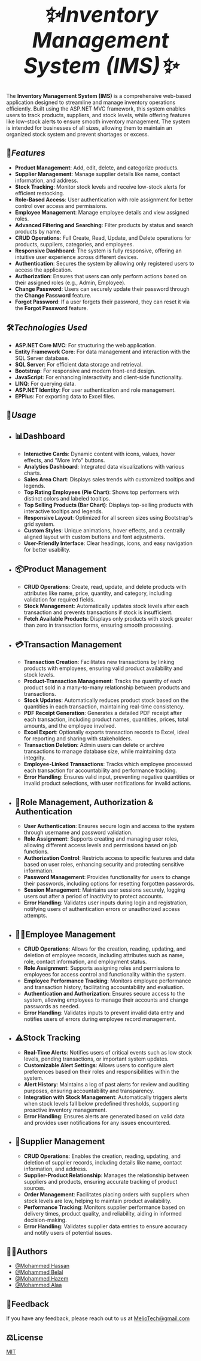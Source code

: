 # *<h1 align="center">✨Inventory Management System (IMS)✨</h1>*

The **Inventory Management System (IMS)** is a comprehensive web-based application designed to streamline and manage inventory operations efficiently. Built using the ASP.NET MVC framework, this system enables users to track products, suppliers, and stock levels, while offering features like low-stock alerts to ensure smooth inventory management. The system is intended for businesses of all sizes, allowing them to maintain an organized stock system and prevent shortages or excess.

## 🌟*Features*

- **Product Management**: Add, edit, delete, and categorize products.
- **Supplier Management**: Manage supplier details like name, contact information, and address.
- **Stock Tracking**: Monitor stock levels and receive low-stock alerts for efficient restocking.
- **Role-Based Access**: User authentication with role assignment for better control over access and permissions.
- **Employee Management**: Manage employee details and view assigned roles.
- **Advanced Filtering and Searching**: Filter products by status and search products by name.
- **CRUD Operations**: Full Create, Read, Update, and Delete operations for products, suppliers, categories, and employees.
- **Responsive Dashboard**: The system is fully responsive, offering an intuitive user experience across different devices.
- **Authentication**: Secures the system by allowing only registered users to access the application.
- **Authorization**: Ensures that users can only perform actions based on their assigned roles (e.g., Admin, Employee).
- **Change Password**: Users can securely update their password through the **Change Password** feature.
- **Forgot Password**: If a user forgets their password, they can reset it via the **Forgot Password** feature.

## 🛠️*Technologies Used*

- **ASP.NET Core MVC**: For structuring the web application.
- **Entity Framework Core**: For data management and interaction with the SQL Server database.
- **SQL Server**: For efficient data storage and retrieval.
- **Bootstrap**: For responsive and modern front-end design.
- **JavaScript**: For enhancing interactivity and client-side functionality.
- **LINQ**: For querying data.
- **ASP.NET Identity**: For user authentication and role management.
- **EPPlus**: For exporting data to Excel files.

## 📖*Usage*
* ## 📊Dashboard
    * **Interactive Cards**: Dynamic content with icons, values, hover effects, and "More Info" buttons.
    * **Analytics Dashboard**: Integrated data visualizations with various charts.
    * **Sales Area Chart**: Displays sales trends with customized tooltips and legends.
    * **Top Rating Employees (Pie Chart)**: Shows top performers with distinct colors and labeled tooltips.
    * **Top Selling Products (Bar Chart)**: Displays top-selling products with interactive tooltips and legends.
    * **Responsive Layout**: Optimized for all screen sizes using Bootstrap's grid system.
    * **Custom Styles**: Unique animations, hover effects, and a centrally aligned layout with custom buttons and font adjustments.
    * **User-Friendly Interface**: Clear headings, icons, and easy navigation for better usability.

* ## 📦Product Management
    * **CRUD Operations**: Create, read, update, and delete products with attributes like name, price, quantity, and category, including validation for required fields.
    * **Stock Management**: Automatically updates stock levels after each transaction and prevents transactions if stock is insufficient.
    * **Fetch Available Products**: Displays only products with stock greater than zero in transaction forms, ensuring smooth processing.

* ## 💳Transaction Management
    * **Transaction Creation**: Facilitates new transactions by linking products with employees, ensuring valid product availability and stock levels.
    * **Product-Transaction Management**: Tracks the quantity of each product sold in a many-to-many relationship between products and transactions.
    * **Stock Updates**: Automatically reduces product stock based on the quantities in each transaction, maintaining real-time consistency.
    * **PDF Receipt Generation**: Generates a detailed PDF receipt after each transaction, including product names, quantities, prices, total amounts, and the employee involved.
    * **Excel Export**: Optionally exports transaction records to Excel, ideal for reporting and sharing with stakeholders.
    * **Transaction Deletion**: Admin users can delete or archive transactions to manage database size, while maintaining data integrity.
    * **Employee-Linked Transactions**: Tracks which employee processed each transaction for accountability and performance tracking.
    * **Error Handling**: Ensures valid input, preventing negative quantities or invalid product selections, with user notifications for invalid actions.

* ## 🔑Role Management, Authorization & Authentication
    * **User Authentication**: Ensures secure login and access to the system through username and password validation.
    * **Role Assignment**: Supports creating and managing user roles, allowing different access levels and permissions based on job functions.
    * **Authorization Control**: Restricts access to specific features and data based on user roles, enhancing security and protecting sensitive information.
    * **Password Management**: Provides functionality for users to change their passwords, including options for resetting forgotten passwords.
    * **Session Management**: Maintains user sessions securely, logging users out after a period of inactivity to protect accounts.
    * **Error Handling**: Validates user inputs during login and registration, notifying users of authentication errors or unauthorized access attempts.

* ## 🧑‍💼Employee Management

    * **CRUD Operations**: Allows for the creation, reading, updating, and deletion of employee records, including attributes such as name, role, contact information, and employment status.
    * **Role Assignment**: Supports assigning roles and permissions to employees for access control and functionality within the system.
    * **Employee Performance Tracking**: Monitors employee performance and transaction history, facilitating accountability and evaluation.
    * **Authentication and Authorization**: Ensures secure access to the system, allowing employees to manage their accounts and change passwords as needed.
    * **Error Handling**: Validates inputs to prevent invalid data entry and notifies users of errors during employee record management.

* ## ⚠Stock Tracking

    * **Real-Time Alerts**: Notifies users of critical events such as low stock levels, pending transactions, or important system updates.
    * **Customizable Alert Settings**: Allows users to configure alert preferences based on their roles and responsibilities within the system.
    * **Alert History**: Maintains a log of past alerts for review and auditing purposes, ensuring accountability and transparency.
    * **Integration with Stock Management**: Automatically triggers alerts when stock levels fall below predefined thresholds, supporting proactive inventory management.
    * **Error Handling**: Ensures alerts are generated based on valid data and provides user notifications for any issues encountered.

* ## 🏢Supplier Management

    * **CRUD Operations**: Enables the creation, reading, updating, and deletion of supplier records, including details like name, contact information, and address.
    * **Supplier-Product Relationship**: Manages the relationship between suppliers and products, ensuring accurate tracking of product sources.
    * **Order Management**: Facilitates placing orders with suppliers when stock levels are low, helping to maintain product availability.
    * **Performance Tracking**: Monitors supplier performance based on delivery times, product quality, and reliability, aiding in informed decision-making.
    * **Error Handling**: Validates supplier data entries to ensure accuracy and notify users of potential issues.

## 🧑‍💻Authors

- [@Mohammed Hassan]()
- [@Mohammed Belal]()
- [@Mohammed Hazem]()
- [@Mohammed Alaa]()

## 📝Feedback

If you have any feedback, please reach out to us at MelioTech@gmail.com





## ⚖️License

[MIT](https://choosealicense.com/licenses/mit/)

